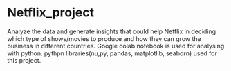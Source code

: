 # Netflix_project
Analyze the data and generate insights that could help Netflix in deciding which type of shows/movies to produce and how they can grow the business in different countries.
Google colab notebook is used for analysing with python. pythpn libraries(nu,py, pandas, matplotlib, seaborn) used for this project.
